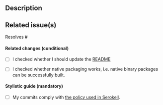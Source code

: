 ## Description

<!--
Describes the nature of your changes. If they are substantial, you should
further subdivide this into a section describing the problem you are solving and
another describing your solution.
-->

## Related issue(s)

<!--
- Short description of how the PR relates to the issue, including an issue link.
For example
- Fixed #100500 by adding lenses to exported items

Write 'None' if there are no related issues (which is discouraged).
Please use keywords to close related issues if they should be closed:
https://help.github.com/en/github/managing-your-work-on-github/closing-issues-using-keywords
-->

Resolves #

#### Related changes (conditional)

- [ ] I checked whether I should update the [README](../../tree/master/README.md)

- [ ] I checked whether native packaging works, i.e. native binary packages
  can be successfully built.

#### Stylistic guide (mandatory)

- [ ] My commits comply with [the policy used in Serokell](https://www.notion.so/serokell/Where-and-how-to-commit-your-work-58f8973a4b3142c8abbd2e6fd5b3a08e).

